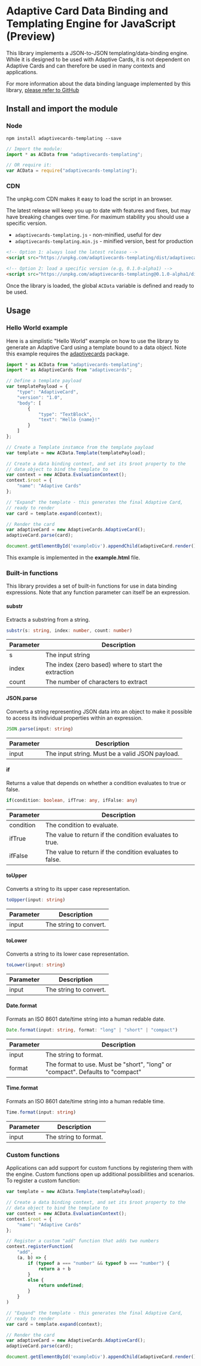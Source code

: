 # Adaptive Card Data Binding and Templating Engine for JavaScript (Preview)

This library implements a JSON-to-JSON templating/data-binding engine. While it is designed to be used with Adaptive Cards, it is not dependent on Adaptive Cards and can therefore be used in many contexts and applications.

For more information about the data binding language implemented by this library, [please refer to GitHub](https://github.com/microsoft/AdaptiveCards/issues/2448)

## Install and import the module

### Node

```console
npm install adaptivecards-templating --save
```

```js
// Import the module:
import * as ACData from "adaptivecards-templating";

// OR require it:
var ACData = require("adaptivecards-templating");
```

### CDN

The unpkg.com CDN makes it easy to load the script in an  browser. 

The latest release will keep you up to date with features and fixes, but may have breaking changes over time. For maximum stability you should use a specific version.

* `adaptivecards-templating.js` - non-minified, useful for dev
* `adaptivecards-templating.min.js` - minified version, best for production

```html
<!-- Option 1: always load the latest release -->
<script src="https://unpkg.com/adaptivecards-templating/dist/adaptivecards-templating.min.js"></script>

<!-- Option 2: load a specific version (e.g, 0.1.0-alpha1) -->
<script src="https://unpkg.com/adaptivecards-templating@0.1.0-alpha1/dist/adaptivecards-templating.min.js"></script>
```

Once the library is loaded, the global `ACData` variable is defined and ready to be used.

## Usage

### Hello World example

Here is a simplistic "Hello World" example on how to use the library to generate an Adaptive Card using a template bound to a data object. Note this example requires the [adaptivecards](https://www.npmjs.com/package/adaptivecards) package.

```typescript
import * as ACData from "adaptivecards-templating";
import * as AdaptiveCards from "adaptivecards";

// Define a template payload
var templatePayload = {
    "type": "AdaptiveCard",
    "version": "1.0",
    "body": [
        {
            "type": "TextBlock",
            "text": "Hello {name}!"
        }
    ]
};

// Create a Template instamce from the template payload
var template = new ACData.Template(templatePayload);

// Create a data binding context, and set its $root property to the
// data object to bind the template to
var context = new ACData.EvaluationContext();
context.$root = {
    "name": "Adaptive Cards"
};

// "Expand" the template - this generates the final Adaptive Card,
// ready to render
var card = template.expand(context);

// Render the card
var adaptiveCard = new AdaptiveCards.AdaptiveCard();
adaptiveCard.parse(card);

document.getElementById('exampleDiv').appendChild(adaptiveCard.render());
```

This example is implemented in the **example.html** file.

### Built-in functions

This library provides a set of built-in functions for use in data binding expressions. Note that any function parameter can itself be an expression.

#### substr
Extracts a substring from a string.

```typescript
substr(s: string, index: number, count: number)
```

|Parameter|Description|
|---|---|
|s|The input string|
|index|The index (zero based) where to start the extraction|
|count|The number of characters to extract|

#### JSON.parse
Converts a string representing JSON data into an object to make it possible to access its individual properties within an expression.

```typescript
JSON.parse(input: string)
```

|Parameter|Description|
|---|---|
|input|The input string. Must be a valid JSON payload.|

#### if
Returns a value that depends on whether a condition evaluates to true or false.

```typescript
if(condition: boolean, ifTrue: any, ifFalse: any)
```

|Parameter|Description|
|---|---|
|condition|The condition to evaluate.|
|ifTrue|The value to return if the condition evaluates to true.|
|ifFalse|The value to return if the condition evaluates to false.|

#### toUpper
Converts a string to its upper case representation.

```typescript
toUpper(input: string)
```

|Parameter|Description|
|---|---|
|input|The string to convert.|

#### toLower
Converts a string to its lower case representation.

```typescript
toLower(input: string)
```

|Parameter|Description|
|---|---|
|input|The string to convert.|

#### Date.format
Formats an ISO 8601 date/time string into a human redable date.

```typescript
Date.format(input: string, format: "long" | "short" | "compact")
```

|Parameter|Description|
|---|---|
|input|The string to format.|
|format|The format to use. Must be "short", "long" or "compact". Defaults to "compact"|

#### Time.format
Formats an ISO 8601 date/time string into a human redable time.

```typescript
Time.format(input: string)
```

|Parameter|Description|
|---|---|
|input|The string to format.|

### Custom functions
Applications can add support for custom functions by registering them with the engine. Custom functions open up additional possibilities and scenarios. To register a custom function:

```typescript
var template = new ACData.Template(templatePayload);

// Create a data binding context, and set its $root property to the
// data object to bind the template to
var context = new ACData.EvaluationContext();
context.$root = {
    "name": "Adaptive Cards"
};

// Register a custom "add" function that adds two numbers
context.registerFunction(
    "add",
    (a, b) => {
        if (typeof a === "number" && typeof b === "number") {
            return a + b
        }
        else {
            return undefined;
        }
    }
)

// "Expand" the template - this generates the final Adaptive Card,
// ready to render
var card = template.expand(context);

// Render the card
var adaptiveCard = new AdaptiveCards.AdaptiveCard();
adaptiveCard.parse(card);

document.getElementById('exampleDiv').appendChild(adaptiveCard.render());
```
